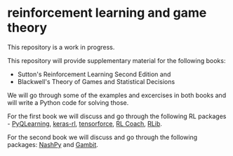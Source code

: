 # reinforcement learning and game theory

This repository is a work in progress.

This repository will provide supplementary material for the following books:
* Sutton's Reinforcement Learning Second Edition and
* Blackwell's Theory of Games and Statistical Decisions

We will go through some of the examples and excercises in both books and will write a Python code for solving those. 

For the first book we will discuss and go through the following RL packages - [PyQLearning](https://pypi.org/project/pyqlearning/), [keras-rl](https://github.com/keras-rl/keras-rl), [tensorforce](https://github.com/tensorforce/tensorforce), [RL Coach](https://github.com/IntelLabs/coach), [RLib](https://docs.ray.io/en/latest/rllib/index.html).

For the second book we will discuss and go through the following packages: [NashPy](https://nashpy.readthedocs.io/en/stable/) and [Gambit](http://www.gambit-project.org/gambit15/pyapi.html). 
